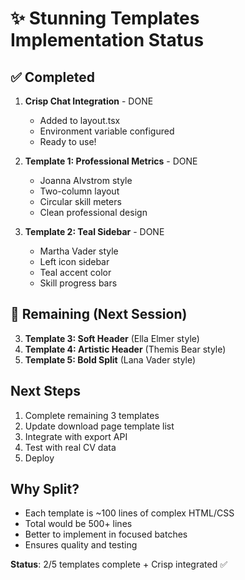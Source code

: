 # ✨ Stunning Templates Implementation Status

## ✅ Completed
1. **Crisp Chat Integration** - DONE
   - Added to layout.tsx
   - Environment variable configured
   - Ready to use!

2. **Template 1: Professional Metrics** - DONE
   - Joanna Alvstrom style
   - Two-column layout
   - Circular skill meters
   - Clean professional design

3. **Template 2: Teal Sidebar** - DONE
   - Martha Vader style
   - Left icon sidebar
   - Teal accent color
   - Skill progress bars

## 🚧 Remaining (Next Session)
3. **Template 3: Soft Header** (Ella Elmer style)
4. **Template 4: Artistic Header** (Themis Bear style)  
5. **Template 5: Bold Split** (Lana Vader style)

## Next Steps
1. Complete remaining 3 templates
2. Update download page template list
3. Integrate with export API
4. Test with real CV data
5. Deploy

## Why Split?
- Each template is ~100 lines of complex HTML/CSS
- Total would be 500+ lines
- Better to implement in focused batches
- Ensures quality and testing

**Status**: 2/5 templates complete + Crisp integrated ✅
